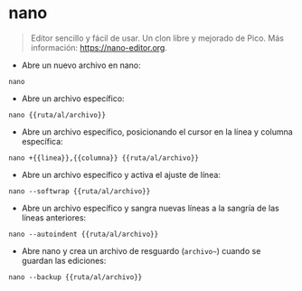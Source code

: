 # nano

> Editor sencillo y fácil de usar. Un clon libre y mejorado de Pico.
> Más información: <https://nano-editor.org>.

- Abre un nuevo archivo en nano:

`nano`

- Abre un archivo específico:

`nano {{ruta/al/archivo}}`

- Abre un archivo específico, posicionando el cursor en la línea y columna específica:

`nano +{{linea}},{{columna}} {{ruta/al/archivo}}`

- Abre un archivo específico y activa el ajuste de línea:

`nano --softwrap {{ruta/al/archivo}}`

- Abre un archivo específico y sangra nuevas líneas a la sangría de las líneas anteriores:

`nano --autoindent {{ruta/al/archivo}}`

- Abre nano y crea un archivo de resguardo (`archivo~`) cuando se guardan las ediciones:

`nano --backup {{ruta/al/archivo}}`
